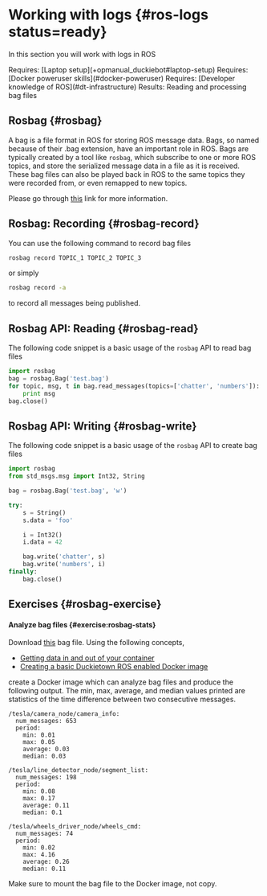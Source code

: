

# Working with logs {#ros-logs status=ready}

In this section you will work with logs in ROS


<div class='requirements' markdown='1'>
  Requires: [Laptop setup](+opmanual_duckiebot#laptop-setup)
  Requires: [Docker poweruser skills](#docker-poweruser)
  Requires: [Developer knowledge of ROS](#dt-infrastructure) 
  Results: Reading and processing bag files
</div>

<minitoc/>


## Rosbag {#rosbag}

A bag is a file format in ROS for storing ROS message data. Bags, so named because of their .bag extension, have an important role in ROS. Bags are typically created by a tool like `rosbag`, which subscribe to one or more ROS topics, and store the serialized message data in a file as it is received. These bag files can also be played back in ROS to the same topics they were recorded from, or even remapped to new topics.

Please go through [this](http://wiki.ros.org/rosbag/Commandline) link for more information.

## Rosbag: Recording {#rosbag-record}

You can use the following command to record bag files
```bash
rosbag record TOPIC_1 TOPIC_2 TOPIC_3
```
or simply
```bash
rosbag record -a
```
to record all messages being published.


## Rosbag API: Reading {#rosbag-read}

The following code snippet is a basic usage of the `rosbag` API to read bag files

```python
import rosbag
bag = rosbag.Bag('test.bag')
for topic, msg, t in bag.read_messages(topics=['chatter', 'numbers']):
    print msg
bag.close()
```

## Rosbag API: Writing {#rosbag-write}

The following code snippet is a basic usage of the `rosbag` API to create bag files

```python
import rosbag
from std_msgs.msg import Int32, String

bag = rosbag.Bag('test.bag', 'w')

try:
    s = String()
    s.data = 'foo'

    i = Int32()
    i.data = 42

    bag.write('chatter', s)
    bag.write('numbers', i)
finally:
    bag.close()
```

## Exercises {#rosbag-exercise}

#### Analyze bag files {#exercise:rosbag-stats}

Download [this](https://www.dropbox.com/s/11t9p8efzjy1az9/example_rosbag_H3.bag?dl=1) bag file. Using the following concepts,

- [Getting data in and out of your container](#docker-poweruser)
- [Creating a basic Duckietown ROS enabled Docker image](#basic-structure)

create a Docker image which can analyze bag files and produce the following output. The min, max, average, and median values printed are statistics of the time difference between two consecutive messages. 

```
/tesla/camera_node/camera_info:
  num_messages: 653
  period:
    min: 0.01
    max: 0.05
    average: 0.03
    median: 0.03

/tesla/line_detector_node/segment_list:
  num_messages: 198
  period:
    min: 0.08
    max: 0.17
    average: 0.11
    median: 0.1

/tesla/wheels_driver_node/wheels_cmd:
  num_messages: 74
  period:
    min: 0.02
    max: 4.16
    average: 0.26
    median: 0.11
``` 
Make sure to mount the bag file to the Docker image, not copy. 